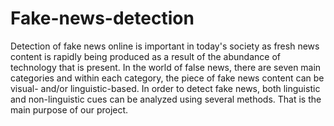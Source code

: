 # Fake-news-detection

Detection of fake news online is important in today's society as fresh
news content is rapidly being produced as a result of the abundance of technology that is present.
In the world of false news, there are seven main categories and within each category, the piece of
fake news content can be visual- and/or linguistic-based. In order to detect fake news, both
linguistic and non-linguistic cues can be analyzed using several methods. That is the main
purpose of our project.
